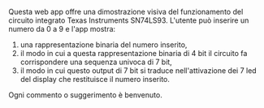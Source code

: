 Questa web app offre una dimostrazione visiva del funzionamento del circuito integrato Texas Instruments SN74LS93.
L'utente può inserire un numero da 0 a 9 e l'app mostra: 
  1) una rappresentazione binaria del numero inserito,
  2) il modo in cui a questa rappresentazione binaria di 4 bit il circuito fa corrispondere una sequenza univoca di 7 bit,
  3) il modo in cui questo output di 7 bit si traduce nell'attivazione dei 7 led del display che restituisce il numero inserito.

Ogni commento o suggerimento è benvenuto.
